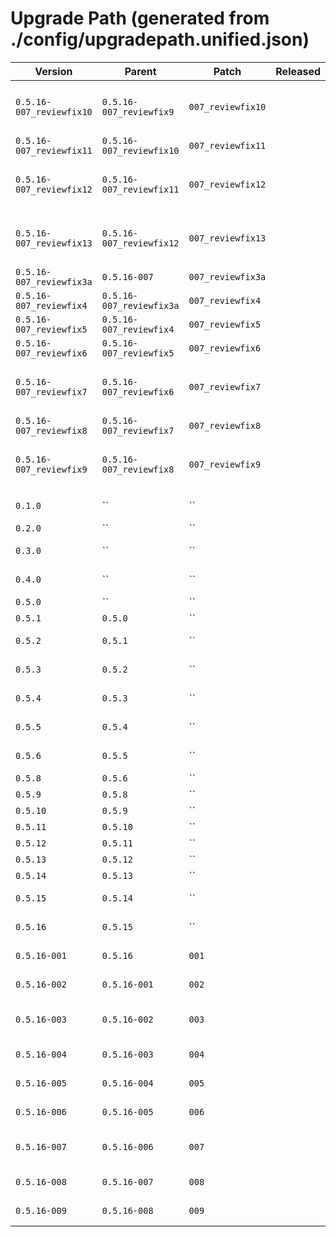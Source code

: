 # Upgrade Path (generated from ./config/upgradepath.unified.json)

| Version | Parent | Patch | Released | Stability | Tags | Fixline |
|---|---|---|---|---|---|---|
| `0.5.16-007_reviewfix10` | `0.5.16-007_reviewfix9` | `007_reviewfix10` |  | stable | reviewfix, upgradepath, generator, migrate | Angereicherte JSON aus UPGRADE_PATH.json gemerged |
| `0.5.16-007_reviewfix11` | `0.5.16-007_reviewfix10` | `007_reviewfix11` |  | stable | reviewfix | fixline/patch_name/Changelog import |
| `0.5.16-007_reviewfix12` | `0.5.16-007_reviewfix11` | `007_reviewfix12` |  | stable | reviewfix, upgradepath, generator, migrate | BusyBox-Generator eingebaut |
| `0.5.16-007_reviewfix13` | `0.5.16-007_reviewfix12` | `007_reviewfix13` |  | stable | reviewfix, upgradepath, generator, migrate | Upgrade-Kette 3a→13 finalisiert |
| `0.5.16-007_reviewfix3a` | `0.5.16-007` | `007_reviewfix3a` |  | stable | reviewfix | Basis Fix-Version |
| `0.5.16-007_reviewfix4` | `0.5.16-007_reviewfix3a` | `007_reviewfix4` |  | stable | reviewfix | Generische Kettenmigration eingeführt |
| `0.5.16-007_reviewfix5` | `0.5.16-007_reviewfix4` | `007_reviewfix5` |  | stable | reviewfix | Migrationsleiter 0.5.9→0.5.16-007 aufgebaut (Stubs). |
| `0.5.16-007_reviewfix6` | `0.5.16-007_reviewfix5` | `007_reviewfix6` |  | stable | reviewfix | Cheatsheet ergänzt |
| `0.5.16-007_reviewfix7` | `0.5.16-007_reviewfix6` | `007_reviewfix7` |  | stable | reviewfix, upgradepath, generator, migrate | Single Source of Truth: ./config/upgradepath.unified.json + Ableitungen |
| `0.5.16-007_reviewfix8` | `0.5.16-007_reviewfix7` | `007_reviewfix8` |  | stable | reviewfix | upgrade-path.sh auf unified TXT/Lib umgestellt. |
| `0.5.16-007_reviewfix9` | `0.5.16-007_reviewfix8` | `007_reviewfix9` |  | stable | reviewfix, upgradepath, generator, migrate | ha-vrrp-manage.sh auf Chain-Engine (TXT) umgestellt |
| `0.1.0` | `` | `` |  |  |  | { "version": "0.2.0",       "parent": "0.1.0",     "notes": "Übernahme der Ur-Version, Grundgerüst bereinigt/erweitert" }, |
| `0.2.0` | `` | `` |  |  |  | ("0.2.0","0.3.0","—",[".tar.gz",".zip"],"installer-v0.3.0.sh"), |
| `0.3.0` | `` | `` |  |  |  | ("0.3.0","0.3.0_a","Hotfix",[".tar.gz",".zip"],"migrate_0.3.0_to_0.3.0_a.sh → installer"), |
| `0.4.0` | `` | `` |  |  |  | ("0.4.0","0.4.0_a","Hotfix",[".tar.gz",".zip"],"migrate_0.4.0_to_0.4.0_a.sh → installer"), |
| `0.5.0` | `` | `` |  |  |  | ("0.5.0","0.5.1","Patch",[".tar.gz",".zip"],"migrate_0.5.0_to_0.5.1.sh"), |
| `0.5.1` | `0.5.0` | `` |  |  |  | ("0.5.1","0.5.2","Legacy / Scripts",[".tar.gz",".zip"],"installer-v0.5.2.sh"), |
| `0.5.2` | `0.5.1` | `` |  |  |  | ("0.5.2","0.5.3 … 0.5.8","Minor Releases",[".tar.gz",".zip"],"jeweiliger Installer"), |
| `0.5.3` | `0.5.2` | `` |  |  |  | ("0.5.2","0.5.3 … 0.5.8","Minor Releases",[".tar.gz",".zip"],"jeweiliger Installer"), |
| `0.5.4` | `0.5.3` | `` |  |  |  | { "version": "0.5.5",       "parent": "0.5.4",     "notes": "Ergänzungen/Refactorings" }, |
| `0.5.5` | `0.5.4` | `` |  |  |  | { "version": "0.5.6",       "parent": "0.5.5",     "notes": "Interfaces-/DHCP-Liste, VRRP-Segmente anlegbar" }, |
| `0.5.6` | `0.5.5` | `` |  |  |  | { "version": "0.5.9",       "parent": "0.5.6",     "notes": "Doku-/Changelog-/Featurelist-Chain je Version eingeführt" }, |
| `0.5.8` | `0.5.6` | `` |  |  |  | ("0.5.8","0.5.9","—",[".tar.gz",".zip"],"installer-v0.5.9.sh"), |
| `0.5.9` | `0.5.8` | `` |  |  |  | ("0.5.9","0.5.10","—",[".tar.gz",".zip"],"installer-v0.5.10.sh"), |
| `0.5.10` | `0.5.9` | `` |  |  |  | ("0.5.10","0.5.11","—",[".tar",".tar.gz",".zip"],"installer-v0.5.11.sh"), |
| `0.5.11` | `0.5.10` | `` |  |  |  | ("0.5.11","0.5.12","—",[".tar",".tar.gz",".zip"],"installer-v0.5.12.sh"), |
| `0.5.12` | `0.5.11` | `` |  |  |  | ("0.5.12","0.5.13","—",[".tar",".tar.gz",".zip"],"installer-v0.5.13.sh"), |
| `0.5.13` | `0.5.12` | `` |  |  |  | ("0.5.13","0.5.14","—",[".tar",".tar.gz",".zip"],"installer-v0.5.14.sh"), |
| `0.5.14` | `0.5.13` | `` |  |  |  | ("0.5.14","0.5.15_b","—",[".tar",".tar.gz",".zip"],"installer-v0.5.15_b.sh"), |
| `0.5.15` | `0.5.14` | `` |  |  |  | { "version": "0.5.16",      "parent": "0.5.15",    "notes": "CBI-only auf 19.07, Controller entschlackt, Templates nutzen self.map.uci" }, |
| `0.5.16` | `0.5.15` | `` |  |  |  | ("0.5.16-009","0.5.16-009_reviewfix3","Docs + Path integriert",[".tar",".tar.gz",".zip"],"installer-v0.5.16-009_reviewfix3.sh") |
| `0.5.16-001` | `0.5.16` | `001` |  |  |  | { "version": "0.5.16-002",  "parent": "0.5.16-001","notes": "Sync-/Key-Ansicht verbessert; Upload-Felder" }, |
| `0.5.16-002` | `0.5.16-001` | `002` |  |  |  | ("0.5.16-002","0.5.16-004","Patch",[".tar",".tar.gz"],"migrate_002_to_004.sh → installer"), |
| `0.5.16-003` | `0.5.16-002` | `003` |  |  |  | { "version": "0.5.16-004",  "parent": "0.5.16-003","notes": "Stabile CBI/Controller-Files + Doku (CONCEPTS/ARCHITECTURE); Overview-500 & L.ui-Fehler behoben" } |
| `0.5.16-004` | `0.5.16-003` | `004` |  |  |  | ("0.5.16-004","0.5.16-005","—",[".tar",".tar.gz",".zip"],"installer-v0.5.16-005.sh"), |
| `0.5.16-005` | `0.5.16-004` | `005` |  |  |  | ("0.5.16-005","0.5.16-006","+fixed",[".tar",".tar.gz",".zip"],"installer-v0.5.16-006_fixed.sh"), |
| `0.5.16-006` | `0.5.16-005` | `006` |  |  |  | ("0.5.16-006","0.5.16-007","Stable UI",[".tar",".tar.gz",".zip"],"installer-v0.5.16-007.sh"), |
| `0.5.16-007` | `0.5.16-006` | `007` |  |  |  | ("0.5.16-007","0.5.16-007_infofix2_installerfix1_uninstallerfix1_managerfix1_installergrid1","Fix-Linien vollständig",[".tar",".tar.gz"],"installer-v0.5.16-0… |
| `0.5.16-008` | `0.5.16-007` | `008` |  |  |  | ("0.5.16-008","0.5.16-008_patched_fixed_infofix","Controller/UI-Fixes",[".tar",".tar.gz",".zip"],"installer-v0.5.16-008_patched_fixed_infofix.sh"), |
| `0.5.16-009` | `0.5.16-008` | `009` |  |  |  | ("0.5.16-009","0.5.16-009_reviewfix3","Docs + Path integriert",[".tar",".tar.gz",".zip"],"installer-v0.5.16-009_reviewfix3.sh") |
